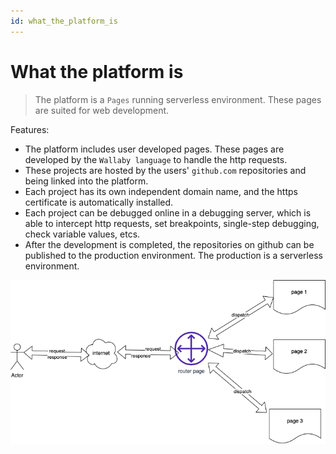 ```yaml
---
id: what_the_platform_is
---
```

# What the platform is
> The platform is a `Pages` running serverless environment. These pages are suited for web development.

Features:
- The platform includes user developed pages. These pages are developed by the `Wallaby language` to handle the http requests.
- These projects are hosted by the users' `github.com` repositories and being linked into the platform.
- Each project has its own independent domain name, and the https certificate is automatically installed. 
- Each project can be debugged online in a debugging server, which is able to intercept http requests, set breakpoints, single-step debugging, check variable values, etcs.
- After the development is completed, the repositories on github can be published to the production environment. The production is a serverless environment.


![platform structure](/public/images/wby_platform.png)
